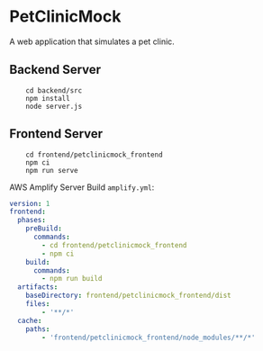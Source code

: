 # PetClinicMock
A web application that simulates a pet clinic. 

## Backend Server
```shell
    cd backend/src
    npm install
    node server.js
```

## Frontend Server
```shell
    cd frontend/petclinicmock_frontend
    npm ci
    npm run serve
```
AWS Amplify Server Build `amplify.yml`:
```yml
version: 1
frontend:
  phases:
    preBuild:
      commands:
        - cd frontend/petclinicmock_frontend
        - npm ci
    build:
      commands:
        - npm run build
  artifacts:
    baseDirectory: frontend/petclinicmock_frontend/dist
    files:
        - '**/*'
  cache:
    paths:
        - 'frontend/petclinicmock_frontend/node_modules/**/*'
```